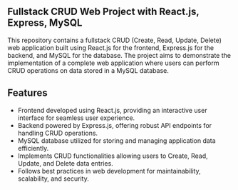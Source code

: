 ## Fullstack CRUD Web Project with React.js, Express, MySQL

This repository contains a fullstack CRUD (Create, Read, Update, Delete) web application built using React.js for the frontend, Express.js for the backend, and MySQL for the database. The project aims to demonstrate the implementation of a complete web application where users can perform CRUD operations on data stored in a MySQL database.



## Features

- Frontend developed using React.js, providing an interactive user interface for seamless user experience.
- Backend powered by Express.js, offering robust API endpoints for handling CRUD operations.
- MySQL database utilized for storing and managing application data efficiently.
- Implements CRUD functionalities allowing users to Create, Read, Update, and Delete data entries.
- Follows best practices in web development for maintainability, scalability, and security.


